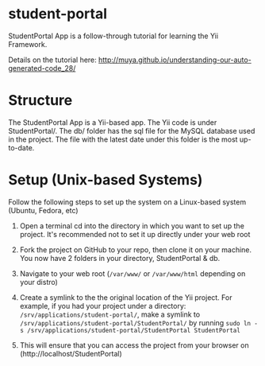 student-portal
==============

StudentPortal App is a follow-through tutorial for learning the Yii Framework. 

Details on the tutorial here: http://muya.github.io/understanding-our-auto-generated-code_28/

Structure
=========
The StudentPortal App is a Yii-based app. The Yii code is under StudentPortal/. The db/ folder has the sql file for the MySQL database used in the project. The file with the latest date under this folder is the most up-to-date.

Setup (Unix-based Systems)
===========================
Follow the following steps to set up the system on a Linux-based system (Ubuntu, Fedora, etc)
1.  Open a terminal cd into the directory in which you want to set up the project. It's recommended not to set it up directly under your web root

2.  Fork the project on GitHub to your repo, then clone it on your machine. You now have 2 folders in your directory, StudentPortal & db. 

3.  Navigate to your web root (`/var/www/` or `/var/www/html` depending on your distro)

4.  Create a symlink to the the original location of the Yii project. For example, if you had your project under a directory: `/srv/applications/student-portal/`, make a symlink to `/srv/applications/student-portal/StudentPortal/` by running `sudo ln -s /srv/applications/student-portal/StudentPortal StudentPortal`

5.  This will ensure that you can access the project from your browser on (http://localhost/StudentPortal)
